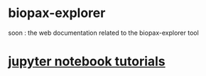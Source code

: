 # biopax-explorer
soon : the web documentation related to the biopax-explorer tool

 # [jupyter notebook tutorials](tutorials/notebooks_main.md)
